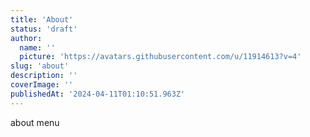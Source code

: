 ```yaml
---
title: 'About'
status: 'draft'
author:
  name: ''
  picture: 'https://avatars.githubusercontent.com/u/11914613?v=4'
slug: 'about'
description: ''
coverImage: ''
publishedAt: '2024-04-11T01:10:51.963Z'
---
```


about menu